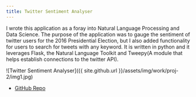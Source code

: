 ```yaml
---
title: Twitter Sentiment Analyser
---
```


I wrote this application as a foray into Natural Language Processing and Data Science. The purpose of the application was to gauge the sentiment of twitter users for the 2016 Presidential Election, but I also added functionality for users to search for tweets with any keyword. It is written in python and it leverages Flask, the Natural Language Toolkit and Tweepy(A module that helps establish connections to the twitter API).

![Twitter Sentiment Analyser]({{ site.github.url }}/assets/img/work/proj-2/img1.jpg)

- [GitHub Repo](https://github.com/crikeli/Sentiment_analyser)
